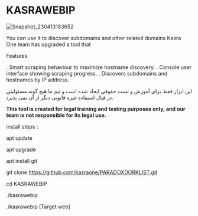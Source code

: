 #                                                      KASRAWEBIP
![Snapshot_230413183652](https://user-images.githubusercontent.com/121594710/231794306-96f2224a-39b4-4aa1-beec-3b120e638f7b.png)




You can use it to discover subdomains and other related domains
Kasra One team has upgraded a tool that


Features

.  Smart scraping behaviour to maximize hostname discovery.
.  Console user interface showing scraping progress.
.  Discovers subdomains and hostnames by IP address.






این ابزار فقط برای آموزش و تست حقوقی ایجاد شده است و تیم ما هیچ گونه مسئولیتی در قبال استفاده غیره قانونی دیگر از آن نمی پذیرد. 






**This tool is created for legal training and testing purposes only, and our team is not responsible for its legal use.**





install steps :




apt  update

apt upgrade

apt install git

git clone  https://github.com/kasraone/PARADOXDORKLIST.git

cd KASRAWEBIP

./kasrawebip

./kasrawebip [Target web]

